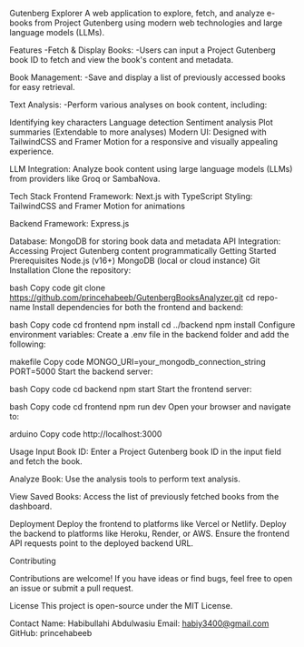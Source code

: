 Gutenberg Explorer
A web application to explore, fetch, and analyze e-books from Project Gutenberg using modern web technologies and large language models (LLMs).

Features
-Fetch & Display Books:
-Users can input a Project Gutenberg book ID to fetch and view the book's content and metadata.

Book Management:
-Save and display a list of previously accessed books for easy retrieval.

Text Analysis:
-Perform various analyses on book content, including:

Identifying key characters
Language detection
Sentiment analysis
Plot summaries
(Extendable to more analyses)
Modern UI:
Designed with TailwindCSS and Framer Motion for a responsive and visually appealing experience.

LLM Integration:
Analyze book content using large language models (LLMs) from providers like Groq or SambaNova.

Tech Stack
Frontend
Framework: Next.js with TypeScript
Styling: TailwindCSS and Framer Motion for animations

Backend
Framework: Express.js

Database: MongoDB for storing book data and metadata
API Integration: Accessing Project Gutenberg content programmatically
Getting Started
Prerequisites
Node.js (v16+)
MongoDB (local or cloud instance)
Git
Installation
Clone the repository:

bash
Copy code
git clone https://github.com/princehabeeb/GutenbergBooksAnalyzer.git
cd repo-name
Install dependencies for both the frontend and backend:

bash
Copy code
cd frontend
npm install
cd ../backend
npm install
Configure environment variables:
Create a .env file in the backend folder and add the following:

makefile
Copy code
MONGO_URI=your_mongodb_connection_string
PORT=5000
Start the backend server:

bash
Copy code
cd backend
npm start
Start the frontend server:

bash
Copy code
cd frontend
npm run dev
Open your browser and navigate to:

arduino
Copy code
http://localhost:3000

Usage
Input Book ID:
Enter a Project Gutenberg book ID in the input field and fetch the book.

Analyze Book:
Use the analysis tools to perform text analysis.

View Saved Books:
Access the list of previously fetched books from the dashboard.

Deployment
Deploy the frontend to platforms like Vercel or Netlify.
Deploy the backend to platforms like Heroku, Render, or AWS.
Ensure the frontend API requests point to the deployed backend URL.

Contributing

Contributions are welcome! If you have ideas or find bugs, feel free to open an issue or submit a pull request.

License
This project is open-source under the MIT License.

Contact
Name: Habibullahi Abdulwasiu
Email: habiy3400@gmail.com
GitHub: princehabeeb
